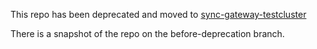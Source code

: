 
This repo has been deprecated and moved to [sync-gateway-testcluster](https://github.com/couchbaselabs/sync-gateway-testcluster/)

There is a snapshot of the repo on the before-deprecation branch.
